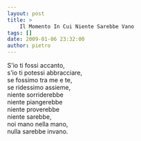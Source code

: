 ```yaml
---
layout: post
title: >
    Il Momento In Cui Niente Sarebbe Vano
tags: []
date: 2009-01-06 23:32:00
author: pietro
---
```

S'io ti fossi accanto,<br/>s'io ti potessi abbracciare,<br/>se fossimo tra me e te,<br/>se ridessimo assieme,<br/>niente sorriderebbe<br/>niente piangerebbe<br/>niente proverebbe<br/>niente sarebbe,<br/>noi mano nella mano,<br/>nulla sarebbe invano.
